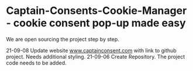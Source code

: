 # Captain-Consents-Cookie-Manager - cookie consent pop-up made easy

We are open sourcing the project step by step.

21-09-08 Update website www.captainconsent.com with link to github project. Needs additional styling. 
21-09-06 Create Repository. The project code needs to be added.

